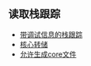 ## 读取栈跟踪

- [带调试信息的栈跟踪](stack_trace_with_debug_information)
- [核心转储](core_dumps)
- [允许生成core文件](allow_coredump)

